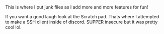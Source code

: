 This is where I put junk files as I add more and more features for fun!

If you want a good laugh look at the Scratch pad. Thats where I attempted to make a SSH client inside of discord. SUPPER insecure but it was pretty cool lol.